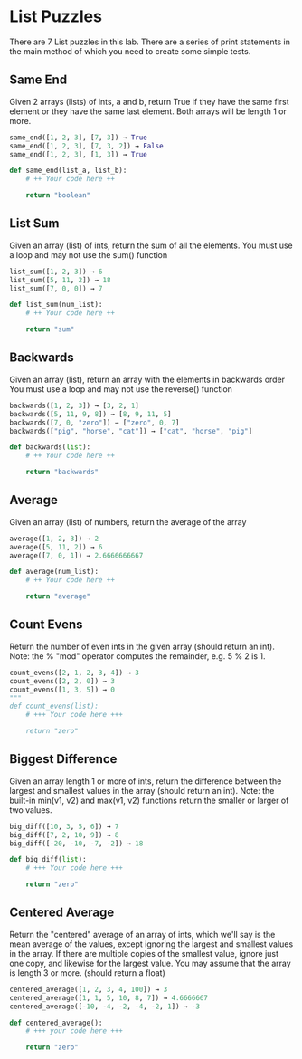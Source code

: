 # List Puzzles
There are 7 List puzzles in this lab.  There are a series of print
statements in the main method of which you need to create some simple
tests.

## Same End
Given 2 arrays (lists) of ints, a and b, return True if they have the
same first element or they have the same last element.
Both arrays will be length 1 or more.

```python
same_end([1, 2, 3], [7, 3]) → True
same_end([1, 2, 3], [7, 3, 2]) → False
same_end([1, 2, 3], [1, 3]) → True

def same_end(list_a, list_b):
    # ++ Your code here ++

    return "boolean"
```

## List Sum
Given an array (list) of ints, return the sum of all the elements.
You must use a loop and may not use the sum() function

```python
list_sum([1, 2, 3]) → 6
list_sum([5, 11, 2]) → 18
list_sum([7, 0, 0]) → 7

def list_sum(num_list):
    # ++ Your code here ++

    return "sum"
```

## Backwards
Given an array (list), return an array with the elements in backwards order
You must use a loop and may not use the reverse() function

```python
backwards([1, 2, 3]) → [3, 2, 1]
backwards([5, 11, 9, 8]) → [8, 9, 11, 5]
backwards([7, 0, "zero"]) → ["zero", 0, 7]
backwards(["pig", "horse", "cat"]) → ["cat", "horse", "pig"]

def backwards(list):
    # ++ Your code here ++

    return "backwards"
```

## Average
Given an array (list) of numbers, return the average of the array

```python
average([1, 2, 3]) → 2
average([5, 11, 2]) → 6
average([7, 0, 1]) → 2.6666666667

def average(num_list):
    # ++ Your code here ++

    return "average"
```

## Count Evens
Return the number of even ints in the given array (should return an int).
Note: the % "mod" operator computes the remainder, e.g. 5 % 2 is 1.

```python
count_evens([2, 1, 2, 3, 4]) → 3
count_evens([2, 2, 0]) → 3
count_evens([1, 3, 5]) → 0
"""
def count_evens(list):
    # +++ Your code here +++

    return "zero"
```

## Biggest Difference
Given an array length 1 or more of ints, return the difference between
the largest and smallest values in the array (should return an int).
Note: the built-in min(v1, v2) and max(v1, v2) functions return the
smaller or larger of two values.

```python
big_diff([10, 3, 5, 6]) → 7
big_diff([7, 2, 10, 9]) → 8
big_diff([-20, -10, -7, -2]) → 18

def big_diff(list):
    # +++ Your code here +++

    return "zero"
```

## Centered Average
Return the "centered" average of an array of ints, which we'll say is
the mean average of the values, except ignoring the largest and smallest
values in the array.
If there are multiple copies of the smallest value,
ignore just one copy, and likewise for the largest value. You may assume
that the array is length 3 or more. (should return a float)


```python
centered_average([1, 2, 3, 4, 100]) → 3
centered_average([1, 1, 5, 10, 8, 7]) → 4.6666667
centered_average([-10, -4, -2, -4, -2, 1]) → -3

def centered_average():
    # +++ your code here +++

    return "zero"
```
